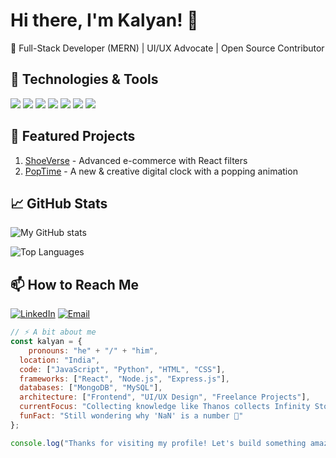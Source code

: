 ﻿# Hi there, I'm Kalyan! 👋

🚀 Full-Stack Developer (MERN) | UI/UX Advocate | Open Source Contributor 

## 🔧 Technologies & Tools
![](https://img.shields.io/badge/Code-React-informational?style=flat&logo=react&color=61DAFB)
![](https://img.shields.io/badge/Code-JavaScript-informational?style=flat&logo=javascript&color=F7DF1E)
![](https://img.shields.io/badge/Code-Node.js-informational?style=flat&logo=node.js&color=339933)
![](https://img.shields.io/badge/Code-Express.js-informational?style=flat&logo=express&color=000000)
![](https://img.shields.io/badge/Database-MongoDB-informational?style=flat&logo=mongodb&color=47A248)
![](https://img.shields.io/badge/Editor-VS_Code-informational?style=flat&logo=visual-studio-code&color=007ACC)
![](https://img.shields.io/badge/Tools-Git-informational?style=flat&logo=git&color=F05032)

## 🌟 Featured Projects
1. [ShoeVerse](https://github.com/Kalyan-github-4/ShoeVerse) - Advanced e-commerce with React filters
2. [PopTime](https://github.com/Kalyan-github-4/PopTime) - A new & creative digital clock with a popping animation

## 📈 GitHub Stats
![My GitHub stats](https://github-readme-stats.vercel.app/api?username=Kalyan-github-4&show_icons=true&theme=radical&include_all_commits=true)

![Top Languages](https://github-readme-stats.vercel.app/api/top-langs/?username=Kalyan-github-4&layout=compact)

## 📫 How to Reach Me
[![LinkedIn](https://img.shields.io/badge/LinkedIn-Kalyan_Manna-informational?style=flat&logo=linkedin&color=0A66C2)](https://www.linkedin.com/in/kalyan-manna-840861352)
[![Email](https://img.shields.io/badge/Email-kalyanmanna439@gmail.com-informational?style=flat&logo=gmail&color=EA4335)](mailto:kalyanmanna439@gmail.com)

```javascript
// ⚡ A bit about me
const kalyan = {
    pronouns: "he" + "/" + "him",
  location: "India",
  code: ["JavaScript", "Python", "HTML", "CSS"],
  frameworks: ["React", "Node.js", "Express.js"],
  databases: ["MongoDB", "MySQL"],
  architecture: ["Frontend", "UI/UX Design", "Freelance Projects"],
  currentFocus: "Collecting knowledge like Thanos collects Infinity Stones 💎 — but only a few get mastered... for now. 🚀",
  funFact: "Still wondering why 'NaN' is a number 🤔"
};

console.log("Thanks for visiting my profile! Let's build something amazing together! 🌟");
```
